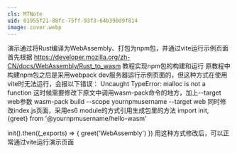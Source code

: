 ```yaml
---
cls: MTNote
uid: 01955f21-88fc-75ff-93f3-64b390d9f814
image: cover.webp
---
```


演示通过将Rust编译为WebAssembly、打包为npm包，并通过vite运行示例页面
首先根据 https://developer.mozilla.org/zh-CN/docs/WebAssembly/Rust_to_wasm 教程实现npm包的构建和运行
原教程中构建npm包之后是采用webpack dev服务器运行示例页面的，但这种方式在使用vite时无法运行，会报以下错误：
Uncaught TypeError: malloc is not a function
这时候需要修改下原文中调用wasm-pack命令的地方，加上--target web参数
wasm-pack build --scope yournpmusername --target web
同时修改index.js页面，采用es6 module的方式引用生成包里的方法
import init, {greet} from '@yournpmusername/hello-wasm'

init().then((_exports) => {
  greet('WebAssembly')
})
用这种方式修改后，可以正常通过vite运行演示页面
